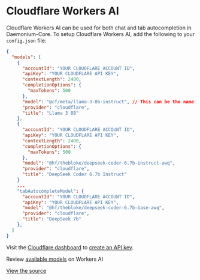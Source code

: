 # Cloudflare Workers AI

Cloudflare Workers AI can be used for both chat and tab autocompletion in Daemonium-Core. To setup Cloudflare Workers AI, add the following to your `config.json` file:

```json title="config.json"
{
  "models": [
    {
      "accountId": "YOUR CLOUDFLARE ACCOUNT ID",
      "apiKey": "YOUR CLOUDFLARE API KEY",
      "contextLength": 2400,
      "completionOptions": {
        "maxTokens": 500
      },
      "model": "@cf/meta/llama-3-8b-instruct", // This can be the name of any model supported by Workers AI
      "provider": "cloudflare",
      "title": "Llama 3 8B"
    },
    {
      "accountId": "YOUR CLOUDFLARE ACCOUNT ID",
      "apiKey": "YOUR CLOUDFLARE API KEY",
      "contextLength": 2400,
      "completionOptions": {
        "maxTokens": 500
      },
      "model": "@hf/thebloke/deepseek-coder-6.7b-instruct-awq",
      "provider": "cloudflare",
      "title": "DeepSeek Coder 6.7b Instruct"
    }
    ...
    "tabAutocompleteModel": {
      "accountId": "YOUR CLOUDFLARE ACCOUNT ID",
      "apiKey": "YOUR CLOUDFLARE API KEY",
      "model": "@hf/thebloke/deepseek-coder-6.7b-base-awq",
      "provider": "cloudflare",
      "title": "DeepSeek 7b"
    },
  ]
}
```

Visit the [Cloudflare dashboard](https://dash.cloudflare.com/) to [create an API key](https://developers.cloudflare.com/fundamentals/api/get-started/create-token/).

Review [available models](https://developers.cloudflare.com/workers-ai/models/) on Workers AI

[View the source](https://github.com/unitylabai/daemonium-core/blob/main/core/llm/llms/Cloudflare.ts)
